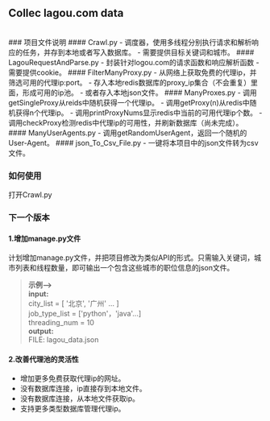 ## Collec lagou.com data
<br>
### 项目文件说明
#### Crawl.py
- 调度器，使用多线程分别执行请求和解析响应的任务，并存到本地或者写入数据库。
- 需要提供目标关键词和城市。
#### LagouRequestAndParse.py
- 封装针对logou.com的请求函数和响应解析函数
- 需要提供cookie。
#### FilterManyProxy.py
- 从网络上获取免费的代理ip，并筛选可用的代理ip:port。
- 存入本地redis数据库的proxy_ip集合（不会重复）里面，形成可用的ip池。
- 或者存入本地json文件。
#### ManyProxes.py
- 调用getSingleProxy从reids中随机获得一个代理ip。
- 调用getProxy(n)从redis中随机获得n个代理ip。
- 调用printProxyNums显示redis中当前的可用代理ip个数。
- 调用checkProxy检测redis中代理ip的可用性，并刷新数据库（尚未完成）。
#### ManyUserAgents.py
- 调用getRandomUserAgent，返回一个随机的User-Agent。
#### json_To_Csv_File.py
- 一键将本项目中的json文件转为csv文件。

### 如何使用
打开Crawl.py

### 下一个版本

#### 1.增加manage.py文件
计划增加manage.py文件，并把项目修改为类似API的形式。只需输入关键词，城市列表和线程数量，即可输出一个包含这些城市的职位信息的json文件。
> **示例-->**  
>  **input:**  
>  city_list = [ '北京', '广州' ... ]  
>  job_type_list = ['python'，'java'...]   
>  threading_num = 10  
>  **output:**   
>  FILE: lagou_data.json

#### 2.改善代理池的灵活性
- 增加更多免费获取代理ip的网址。
- 没有数据库连接，ip直接存到本地文件。
- 没有数据库连接，从本地文件获取ip。
- 支持更多类型数据库管理代理ip。